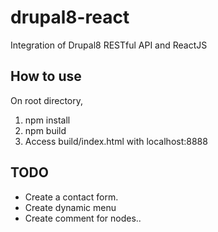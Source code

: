 # drupal8-react
Integration of Drupal8 RESTful API and ReactJS

## How to use
On root directory,
1. npm install
2. npm build
3. Access build/index.html with localhost:8888

## TODO
 - Create a contact form.
 - Create dynamic menu
 - Create comment for nodes..
